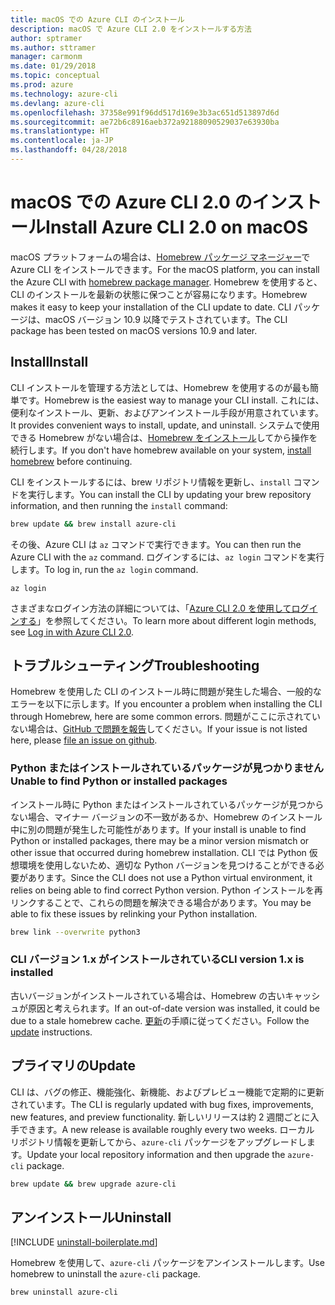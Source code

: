 ```yaml
---
title: macOS での Azure CLI のインストール
description: macOS で Azure CLI 2.0 をインストールする方法
author: sptramer
ms.author: sttramer
manager: carmonm
ms.date: 01/29/2018
ms.topic: conceptual
ms.prod: azure
ms.technology: azure-cli
ms.devlang: azure-cli
ms.openlocfilehash: 37358e991f96dd517d169e3b3ac651d513897d6d
ms.sourcegitcommit: ae72b6c8916aeb372a92188090529037e63930ba
ms.translationtype: HT
ms.contentlocale: ja-JP
ms.lasthandoff: 04/28/2018
---
```

# <a name="install-azure-cli-20-on-macos"></a><span data-ttu-id="45a02-103">macOS での Azure CLI 2.0 のインストール</span><span class="sxs-lookup"><span data-stu-id="45a02-103">Install Azure CLI 2.0 on macOS</span></span>

<span data-ttu-id="45a02-104">macOS プラットフォームの場合は、[Homebrew パッケージ マネージャー](http://brew.sh)で Azure CLI をインストールできます。</span><span class="sxs-lookup"><span data-stu-id="45a02-104">For the macOS platform, you can install the Azure CLI with [homebrew package manager](http://brew.sh).</span></span> <span data-ttu-id="45a02-105">Homebrew を使用すると、CLI のインストールを最新の状態に保つことが容易になります。</span><span class="sxs-lookup"><span data-stu-id="45a02-105">Homebrew makes it easy to keep your installation of the CLI update to date.</span></span> <span data-ttu-id="45a02-106">CLI パッケージは、macOS バージョン 10.9 以降でテストされています。</span><span class="sxs-lookup"><span data-stu-id="45a02-106">The CLI package has been tested on macOS versions 10.9 and later.</span></span>

## <a name="install"></a><span data-ttu-id="45a02-107">Install</span><span class="sxs-lookup"><span data-stu-id="45a02-107">Install</span></span>

<span data-ttu-id="45a02-108">CLI インストールを管理する方法としては、Homebrew を使用するのが最も簡単です。</span><span class="sxs-lookup"><span data-stu-id="45a02-108">Homebrew is the easiest way to manage your CLI install.</span></span> <span data-ttu-id="45a02-109">これには、便利なインストール、更新、およびアンインストール手段が用意されています。</span><span class="sxs-lookup"><span data-stu-id="45a02-109">It provides convenient ways to install, update, and uninstall.</span></span>
<span data-ttu-id="45a02-110">システムで使用できる Homebrew がない場合は、[Homebrew をインストール](https://docs.brew.sh/Installation.html)してから操作を続行します。</span><span class="sxs-lookup"><span data-stu-id="45a02-110">If you don't have homebrew available on your system, [install homebrew](https://docs.brew.sh/Installation.html) before continuing.</span></span>

<span data-ttu-id="45a02-111">CLI をインストールするには、brew リポジトリ情報を更新し、`install` コマンドを実行します。</span><span class="sxs-lookup"><span data-stu-id="45a02-111">You can install the CLI by updating your brew repository information, and then running the `install` command:</span></span>

```bash
brew update && brew install azure-cli
```

<span data-ttu-id="45a02-112">その後、Azure CLI は `az` コマンドで実行できます。</span><span class="sxs-lookup"><span data-stu-id="45a02-112">You can then run the Azure CLI with the `az` command.</span></span> <span data-ttu-id="45a02-113">ログインするには、`az login` コマンドを実行します。</span><span class="sxs-lookup"><span data-stu-id="45a02-113">To log in, run the `az login` command.</span></span>

```azurecli
az login
```

<span data-ttu-id="45a02-114">さまざまなログイン方法の詳細については、「[Azure CLI 2.0 を使用してログインする](authenticate-azure-cli.md)」を参照してください。</span><span class="sxs-lookup"><span data-stu-id="45a02-114">To learn more about different login methods, see [Log in with Azure CLI 2.0](authenticate-azure-cli.md).</span></span>

## <a name="troubleshooting"></a><span data-ttu-id="45a02-115">トラブルシューティング</span><span class="sxs-lookup"><span data-stu-id="45a02-115">Troubleshooting</span></span>

<span data-ttu-id="45a02-116">Homebrew を使用した CLI のインストール時に問題が発生した場合、一般的なエラーを以下に示します。</span><span class="sxs-lookup"><span data-stu-id="45a02-116">If you encounter a problem when installing the CLI through Homebrew, here are some common errors.</span></span> <span data-ttu-id="45a02-117">問題がここに示されていない場合は、[GitHub で問題を報告](https://github.com/Azure/azure-cli/issues)してください。</span><span class="sxs-lookup"><span data-stu-id="45a02-117">If your issue is not listed here, please [file an issue on github](https://github.com/Azure/azure-cli/issues).</span></span>

### <a name="unable-to-find-python-or-installed-packages"></a><span data-ttu-id="45a02-118">Python またはインストールされているパッケージが見つかりません</span><span class="sxs-lookup"><span data-stu-id="45a02-118">Unable to find Python or installed packages</span></span>

<span data-ttu-id="45a02-119">インストール時に Python またはインストールされているパッケージが見つからない場合、マイナー バージョンの不一致があるか、Homebrew のインストール中に別の問題が発生した可能性があります。</span><span class="sxs-lookup"><span data-stu-id="45a02-119">If your install is unable to find Python or installed packages, there may be a minor version mismatch or other issue that occurred during homebrew installation.</span></span> <span data-ttu-id="45a02-120">CLI では Python 仮想環境を使用しないため、適切な Python バージョンを見つけることができる必要があります。</span><span class="sxs-lookup"><span data-stu-id="45a02-120">Since the CLI does not use a Python virtual environment, it relies on being able to find correct Python version.</span></span> <span data-ttu-id="45a02-121">Python インストールを再リンクすることで、これらの問題を解決できる場合があります。</span><span class="sxs-lookup"><span data-stu-id="45a02-121">You may be able to fix these issues by relinking your Python installation.</span></span>

```bash
brew link --overwrite python3
```

### <a name="cli-version-1x-is-installed"></a><span data-ttu-id="45a02-122">CLI バージョン 1.x がインストールされている</span><span class="sxs-lookup"><span data-stu-id="45a02-122">CLI version 1.x is installed</span></span>

<span data-ttu-id="45a02-123">古いバージョンがインストールされている場合は、Homebrew の古いキャッシュが原因と考えられます。</span><span class="sxs-lookup"><span data-stu-id="45a02-123">If an out-of-date version was installed, it could be due to a stale homebrew cache.</span></span> <span data-ttu-id="45a02-124">[更新](#Update)の手順に従ってください。</span><span class="sxs-lookup"><span data-stu-id="45a02-124">Follow the [update](#Update) instructions.</span></span>

## <a name="update"></a><span data-ttu-id="45a02-125">プライマリの</span><span class="sxs-lookup"><span data-stu-id="45a02-125">Update</span></span>

<span data-ttu-id="45a02-126">CLI は、バグの修正、機能強化、新機能、およびプレビュー機能で定期的に更新されています。</span><span class="sxs-lookup"><span data-stu-id="45a02-126">The CLI is regularly updated with bug fixes, improvements, new features, and preview functionality.</span></span> <span data-ttu-id="45a02-127">新しいリリースは約 2 週間ごとに入手できます。</span><span class="sxs-lookup"><span data-stu-id="45a02-127">A new release is available roughly every two weeks.</span></span> <span data-ttu-id="45a02-128">ローカル リポジトリ情報を更新してから、`azure-cli` パッケージをアップグレードします。</span><span class="sxs-lookup"><span data-stu-id="45a02-128">Update your local repository information and then upgrade the `azure-cli` package.</span></span>

```bash
brew update && brew upgrade azure-cli
```

## <a name="uninstall"></a><span data-ttu-id="45a02-129">アンインストール</span><span class="sxs-lookup"><span data-stu-id="45a02-129">Uninstall</span></span>

[!INCLUDE [uninstall-boilerplate.md](includes/uninstall-boilerplate.md)]

<span data-ttu-id="45a02-130">Homebrew を使用して、`azure-cli` パッケージをアンインストールします。</span><span class="sxs-lookup"><span data-stu-id="45a02-130">Use homebrew to uninstall the `azure-cli` package.</span></span>

```bash
brew uninstall azure-cli
```

